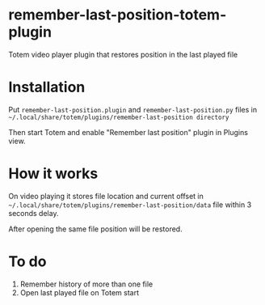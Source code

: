 # remember-last-position-totem-plugin
Totem video player plugin that restores position in the last played file

# Installation
Put `remember-last-position.plugin` and `remember-last-position.py` files in `~/.local/share/totem/plugins/remember-last-position directory`

Then start Totem and enable "Remember last position" plugin in Plugins view.

# How it works
On video playing it stores file location and current offset in `~/.local/share/totem/plugins/remember-last-position/data` file within 3 seconds delay.

After opening the same file position will be restored.

# To do
1. Remember history of more than one file
2. Open last played file on Totem start
